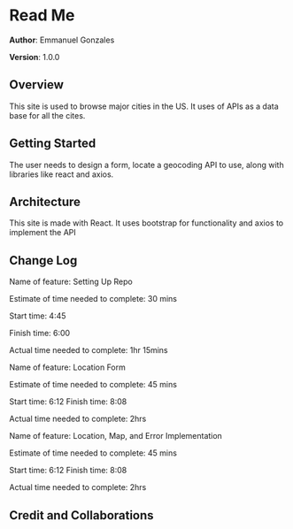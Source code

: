# Read Me

**Author**: Emmanuel Gonzales

**Version**: 1.0.0

## Overview

This site is used to browse major cities in the US. It uses of APIs as a data base for all the cites.

## Getting Started

The user needs to design a form, locate a geocoding API to use, along with libraries like react and axios.

## Architecture

This site is made with React. It uses bootstrap for functionality and axios to implement the API

## Change Log

Name of feature: Setting Up Repo

Estimate of time needed to complete: 30 mins

Start time: 4:45

Finish time: 6:00

Actual time needed to complete: 1hr 15mins

Name of feature: Location Form

Estimate of time needed to complete: 45 mins

Start time: 6:12
Finish time: 8:08

Actual time needed to complete: 2hrs

Name of feature: Location, Map, and Error Implementation

Estimate of time needed to complete: 45 mins

Start time: 6:12
Finish time: 8:08

Actual time needed to complete: 2hrs

## Credit and Collaborations
<!-- Give credit (and a link) to other people or resources that helped you build this application. -->
